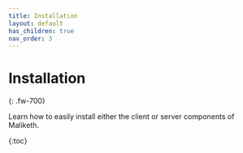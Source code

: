 ```yaml
---
title: Installation
layout: default
has_children: true
nav_order: 3
---
```

# Installation
{: .fw-700}

Learn how to easily install either the client or server components of Maliketh.

{:toc}